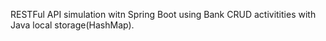  RESTFul API simulation witn Spring Boot using Bank CRUD activitities   with Java local storage(HashMap).
